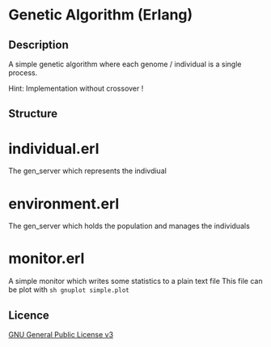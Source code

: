 Genetic Algorithm (Erlang)
==========================

## Description
A simple genetic algorithm where each genome / individual is a single process.

Hint: Implementation without crossover !

## Structure

# individual.erl
The gen_server which represents the indivdiual
# environment.erl
The gen_server which holds the population and manages the individuals
# monitor.erl
A simple monitor which writes some statistics to a plain text file
This file can be plot with ```sh
gnuplot simple.plot```

## Licence
[GNU General Public License v3](http://www.gnu.org/licenses/gpl.html)

